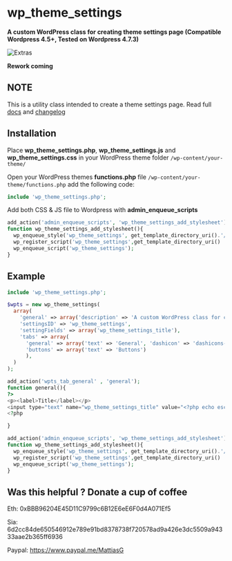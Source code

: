 # wp_theme_settings
**A custom WordPress class for creating theme settings page (Compatible Wordpress 4.5+, Tested on Wordpress 4.7.3)**

![Extras](http://i.imgur.com/UI3WnJk.png)

**Rework coming**

NOTE
----
This is a utility class intended to create a theme settings page. Read full [docs](http://wpts.nexxoz.com) and [changelog](https://github.com/mattiasghodsian/wp_theme_settings/blob/master/changelog.md)

Installation
------------
Place **wp_theme_settings.php**, **wp_theme_settings.js** and **wp_theme_settings.css**  in your WordPress theme folder `/wp-content/your-theme/`

Open your WordPress themes **functions.php** file  `/wp-content/your-theme/functions.php` add the following code:

```php
include 'wp_theme_settings.php';
```

Add both CSS & JS file to Wordpress with **admin_enqueue_scripts**

```php
add_action('admin_enqueue_scripts', 'wp_theme_settings_add_stylesheet');
function wp_theme_settings_add_stylesheet(){
  wp_enqueue_style('wp_theme_settings', get_template_directory_uri().'/wp_theme_settings.css');
  wp_register_script('wp_theme_settings',get_template_directory_uri() . '/wp_theme_settings.js', array( 'wp-color-picker' ));
  wp_enqueue_script('wp_theme_settings');
}
```



Example
------------
```php
include 'wp_theme_settings.php';

$wpts = new wp_theme_settings(
  array(
    'general' => array('description' => 'A custom WordPress class for creating theme settings page'),
    'settingsID' => 'wp_theme_settings',
    'settingFields' => array('wp_theme_settings_title'), 
    'tabs' => array(
      'general' => array('text' => 'General', 'dashicon' => 'dashicons-admin-generic' ),
      'buttons' => array('text' => 'Buttons')
      ),
  )
);

add_action('wpts_tab_general' , 'general');
function general(){
?>
<p><label>Title</label></p>
<input type="text" name="wp_theme_settings_title" value="<?php echo esc_attr( get_option('wp_theme_settings_title') ); ?>" />
<?php

}

add_action('admin_enqueue_scripts', 'wp_theme_settings_add_stylesheet');
function wp_theme_settings_add_stylesheet(){
  wp_enqueue_style('wp_theme_settings', get_template_directory_uri().'/wp_theme_settings.css');
  wp_register_script('wp_theme_settings',get_template_directory_uri() . '/wp_theme_settings.js', array('jquery'));
  wp_enqueue_script('wp_theme_settings');
}
```

Was this helpful ? Donate a cup of coffee
------------

Eth: 	0xBBB96204E45D11C9799c6B12E6eE6F0d4A071Ef5

Sia: 	6d2cc84de650546912e789e91bd8378738f720578ad9a426e3dc5509a94333aae2b365ff6936

Paypal: https://www.paypal.me/MattiasG

